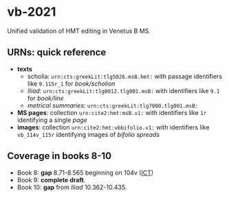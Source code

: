 # vb-2021

Unified validation of HMT editing in Venetus B MS.

## URNs: quick reference


- **texts**
    - scholia: `urn:cts:greekLit:tlg5026.msB.hmt:` with passage identifiers like `9.115r_1` for *book/scholion*
    - *Iliad*:  `urn:cts:greekLit:tlg0012.tlg001.msB:`  with identifiers like `9.1` for *book/line*
    - *metrical summaries*: `urn:cts:greekLit:tlg7000.tlg001.msB:`
- **MS pages**: collection `urn:cite2:hmt:msB.v1:` with identifiers like `1r` identifying a single *page*
- **images**: collection `urn:cite2:hmt:vbbifolio.v1:` with identifiers like `vb_114v_115r` identifying images of *bifolio spreads*


## Coverage in books 8-10

- Book 8:  **gap** 8.71-8.565 beginning on 104v ([ICT](http://www.homermultitext.org/ict2/?urn=urn:cite2:hmt:vbbifolio.v1:vb_104v_105r))
- Book 9:  **complete draft**.
- Book 10: **gap** from *Iliad* 10.362-10.435.
 